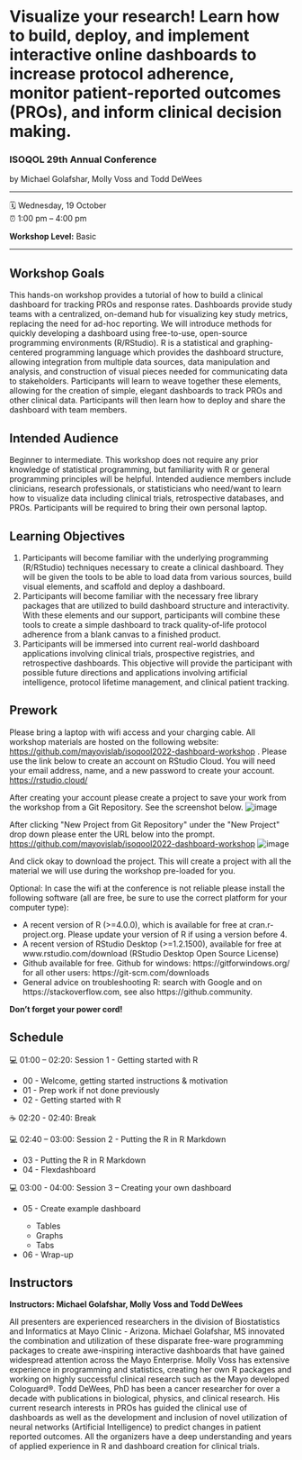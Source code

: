 Visualize your research! Learn how to build, deploy, and implement interactive online dashboards to increase protocol adherence, monitor patient-reported outcomes (PROs), and inform clinical decision making.
================

### ISOQOL 29th Annual Conference

by Michael Golafshar, Molly Voss and Todd DeWees

-----

:spiral_calendar: Wednesday, 19 October  
:alarm_clock:     1:00 pm – 4:00 pm  

__Workshop Level:__ Basic  
  
-----

## Workshop Goals

This hands-on workshop provides a tutorial of how to build a clinical dashboard for tracking PROs and response rates. Dashboards provide study teams with a centralized, on-demand hub for visualizing key study metrics, replacing the need for ad-hoc reporting. We will introduce methods for quickly developing a dashboard using free-to-use, open-source programming environments (R/RStudio). R is a statistical and graphing-centered programming language which provides the dashboard structure, allowing integration from multiple data sources, data manipulation and analysis, and construction of visual pieces needed for communicating data to stakeholders. Participants will learn to weave together these elements, allowing for the creation of simple, elegant dashboards to track PROs and other clinical data. Participants will then learn how to deploy and share the dashboard with team members.



## Intended Audience

Beginner to intermediate. This workshop does not require any prior knowledge of statistical programming, but familiarity with R or general programming principles will be helpful. Intended audience members include clinicians, research professionals, or statisticians who need/want to learn how to visualize data including clinical trials, retrospective databases, and PROs. Participants will be required to bring their own personal laptop.



## Learning Objectives

1.	Participants will become familiar with the underlying programming (R/RStudio) techniques necessary to create a clinical dashboard. They will be given the tools to be able to load data from various sources, build visual elements, and scaffold and deploy a dashboard.  
2.	Participants will become familiar with the necessary free library packages that are utilized to build dashboard structure and interactivity. With these elements and our support, participants will combine these tools to create a simple dashboard to track quality-of-life protocol adherence from a blank canvas to a finished product. 
3.	Participants will be immersed into current real-world dashboard applications involving clinical trials, prospective registries, and retrospective dashboards.  This objective will provide the participant with possible future directions and applications involving artificial intelligence, protocol lifetime management, and clinical patient tracking.



## Prework

Please bring a laptop with wifi access and your charging cable. All workshop materials are hosted on the following website: https://github.com/mayovislab/isoqool2022-dashboard-workshop . Please use the link below to create an account on RStudio Cloud.  You will need your email address, name, and a new password to create your account.  https://rstudio.cloud/ 

After creating your account please create a project to save your work from the workshop  from a Git Repository. See the screenshot below. 
![image](https://user-images.githubusercontent.com/107272074/193859900-dba64bbf-df73-4d4d-8c06-fd7eb6ce594b.png)

After clicking "New Project from Git Repository" under the "New Project" drop down please enter the URL below into the prompt. 
https://github.com/mayovislab/isoqool2022-dashboard-workshop
![image](https://user-images.githubusercontent.com/107272074/193860159-f3e067f5-2ea4-45d9-acc9-7c8875aef4b7.png)

And click okay to download the project. This will create a project with all the material we will use during the workshop pre-loaded for you. 

Optional: In case the wifi at the conference is not reliable please install the following software (all are free, be sure to use the correct platform for your computer type):    
<ul>
  <li>A recent version of R (>=4.0.0), which is available for free at cran.r-project.org. Please update your version of R if using a version before 4.</li>
  <li>A recent version of RStudio Desktop (>=1.2.1500), available for free at www.rstudio.com/download (RStudio Desktop Open Source License) </li>
  <li>Github available for free. Github for windows: https://gitforwindows.org/ for all other users: https://git-scm.com/downloads </li>
  <li>General advice on troubleshooting R: search with Google and on https://stackoverflow.com, see also https://github.community. </li>
 </ul> 

__Don’t forget your power cord!__



## Schedule

💻 01:00 – 02:20: Session 1 - Getting started with R
<ul> 
  <li>00 - Welcome, getting started instructions & motivation</li>
  <li>01 - Prep work if not done previously</li>
  <li>02 - Getting started with R</li> 
</ul> 
☕ 02:20 - 02:40: Break  
     
💻 02:40 – 03:00: Session 2 - Putting the R in R Markdown   
<ul> 
  <li>03 - Putting the R in R Markdown</li>
  <li>04 - Flexdashboard</li>
</ul>  
💻 03:00 - 04:00: Session 3 – Creating your own dashboard
<ul> 
  <li>05 - Create example dashboard</li>
  <ul>
    <li>Tables</li>
    <li>Graphs</li>
    <li>Tabs</li>
  </ul>
  <li>06 - Wrap-up</li>
</ul> 


## Instructors

__Instructors: Michael Golafshar, Molly Voss and Todd DeWees__

All presenters are experienced researchers in the division of Biostatistics and Informatics at Mayo Clinic - Arizona.  Michael Golafshar, MS innovated the combination and utilization of these disparate free-ware programming packages to create awe-inspiring interactive dashboards that have gained widespread attention across the Mayo Enterprise.  Molly Voss has extensive experience in programming and statistics, creating her own R packages and working on highly successful clinical research such as the Mayo developed Cologuard®.  Todd DeWees, PhD has been a cancer researcher for over a decade with publications in biological, physics, and clinical research.  His current research interests in PROs has guided the clinical use of dashboards as well as the development and inclusion of novel utilization of neural networks (Artificial Intelligence) to predict changes in patient reported outcomes.  All the organizers have a deep understanding and years of applied experience in R and dashboard creation for clinical trials. 


